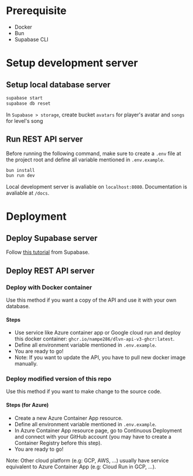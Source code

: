 # Prerequisite

- Docker
- Bun
- Supabase CLI

# Setup development server

## Setup local database server

```bash
supabase start
supabase db reset
```

In `Supabase > storage`, create bucket `avatars` for player's avatar and `songs` for level's song

## Run REST API server

Before running the following command, make sure to create a `.env` file at the project root and define all variable mentioned in `.env.example`.

```bash
bun install
bun run dev
```

Local development server is avaliable on `localhost:8080`. Documentation is avaliable at `/docs`.

# Deployment
## Deploy Supabase server

Follow [this tutorial](https://supabase.com/docs/guides/cli/local-development#deploy-your-project) from Supabase.

## Deploy REST API server

### Deploy with Docker container

Use this method if you want a copy of the API and use it with your own database.

#### Steps

- Use service like Azure container app or Google cloud run and deploy this docker container: `ghcr.io/nampe286/dlvn-api-v3-ghcr:latest`.
- Define all environment variable mentioned in `.env.example`.
- You are ready to go!
- Note: If you want to update the API, you have to pull new docker image manually.

### Deploy modified version of this repo

Use this method if you want to make change to the source code.

#### Steps (for Azure)

- Create a new Azure Container App resource.
- Define all environment variable mentioned in `.env.example`.
- In Azure Container App resource page, go to Continuous Deployment and connect with your GitHub account (you may have to create a Container Registry before this step).
- You are ready to go!

Note: Other cloud platform (e.g: GCP, AWS, ...) usually have service equivalent to Azure Container App (e.g: Cloud Run in GCP, ...).